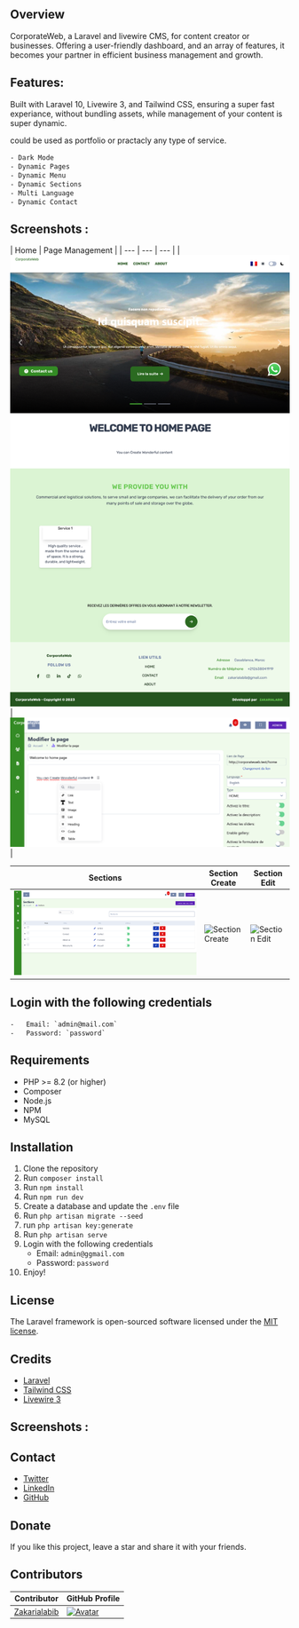## Overview 

CorporateWeb, a Laravel and livewire CMS, for content creator or businesses. Offering a user-friendly dashboard, and an array of features, it becomes your partner in efficient business management and growth.


## Features:

Built with Laravel 10, Livewire 3, and Tailwind CSS, ensuring a super fast experiance, without bundling assets, while management of your content is super dynamic.

could be used as portfolio or practacly any type of service. 

    - Dark Mode
    - Dynamic Pages
    - Dynamic Menu 
    - Dynamic Sections
    - Multi Language
    - Dynamic Contact

## Screenshots : 

| Home | Page Management |
| --- | --- | --- |
| ![Login](screens/home.png) | ![Dashboard](screens/page-management.png) |

| Sections | Section Create | Section Edit |
| --- | --- | --- |
| ![Sections](screens/sections.png) | ![Section Create](screens/section-create.png) | ![Section Edit](screens/section-edit.png) |


## Login with the following credentials
    -   Email: `admin@mail.com`
    -   Password: `password`

## Requirements

-   PHP >= 8.2 (or higher)
-   Composer
-   Node.js
-   NPM
-   MySQL

## Installation

1.  Clone the repository
2.  Run `composer install`
3.  Run `npm install`
4.  Run `npm run dev`
5.  Create a database and update the `.env` file
6.  Run `php artisan migrate --seed`
7.  run `php artisan key:generate`
8.  Run `php artisan serve`
9.  Login with the following credentials
    -   Email: `admin@ggmail.com`
    -   Password: `password`
10.  Enjoy!

## License

The Laravel framework is open-sourced software licensed under the [MIT license](https://opensource.org/licenses/MIT).

## Credits

-   [Laravel](https://laravel.com/)
-   [Tailwind CSS](https://tailwindcss.com/)
-   [Livewire 3](https://laravel-livewire.com/)

## Screenshots : 


## Contact

-   [Twitter](https://twitter.com/zakarialabib)
-   [LinkedIn](https://www.linkedin.com/in/zakaria-labib/)
-   [GitHub](https://www.github.com/zakarialabib/)

## Donate

If you like this project, leave a star and share it with your friends.

## Contributors

| Contributor | GitHub Profile |
| --- | --- |
| [Zakarialabib](https://github.com/Zakarialabib) | [![Avatar](https://github.com/Zakarialabib.png?size=50)](https://github.com/Zakarialabib) |
